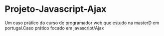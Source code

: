 # Projeto-Javascript-Ajax
Um caso prático do curso de programador web que estudo na masterD em portugal.Caso prático focado em javascript/Ajax
